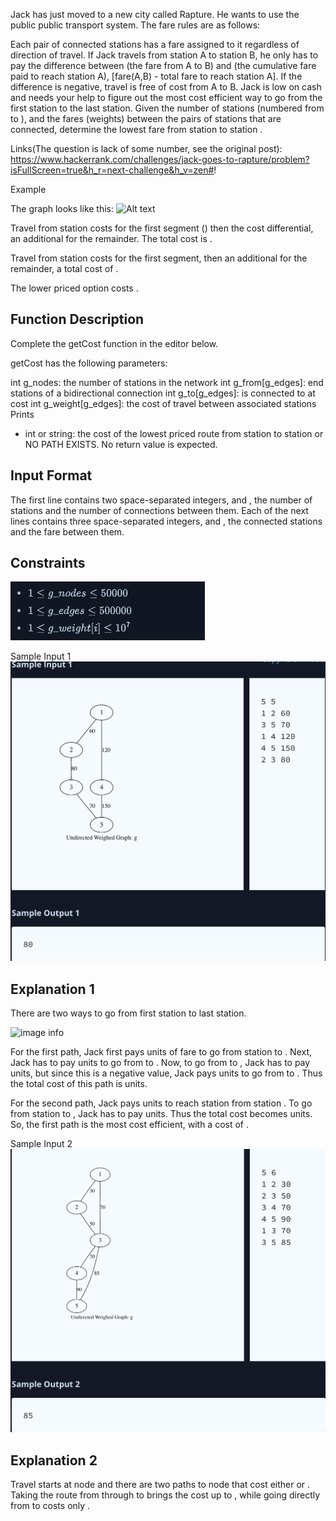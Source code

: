 Jack has just moved to a new city called Rapture. He wants to use the public public transport system. The fare rules are as follows:

Each pair of connected stations has a fare assigned to it regardless of direction of travel.
If Jack travels from station A to station B, he only has to pay the difference between (the fare from A to B) and (the cumulative fare paid to reach station A), [fare(A,B) - total fare to reach station A]. If the difference is negative, travel is free of cost from A to B.
Jack is low on cash and needs your help to figure out the most cost efficient way to go from the first station to the last station. Given the number of stations  (numbered from  to ), and the fares (weights) between the  pairs of stations that are connected, determine the lowest fare from station  to station .

Links(The question is lack of some number, see the original post): https://www.hackerrank.com/challenges/jack-goes-to-rapture/problem?isFullScreen=true&h_r=next-challenge&h_v=zen#!

Example




The graph looks like this:
![Alt text](https://s3.amazonaws.com/hr-assets/0/1543613276-d83580f86b-raptureexample.png)

Travel from station  costs  for the first segment () then the cost differential, an additional  for the remainder. The total cost is .

Travel from station  costs  for the first segment, then an additional  for the remainder, a total cost of .

The lower priced option costs .

## Function Description
Complete the getCost function in the editor below.

getCost has the following parameters:

int g_nodes: the number of stations in the network
int g_from[g_edges]: end stations of a bidirectional connection
int g_to[g_edges]:  is connected to  at cost 
int g_weight[g_edges]: the cost of travel between associated stations
Prints
- int or string: the cost of the lowest priced route from station  to station  or NO PATH EXISTS. No return value is expected.

## Input Format

The first line contains two space-separated integers,  and , the number of stations and the number of connections between them.
Each of the next  lines contains three space-separated integers,  and , the connected stations and the fare between them.

## Constraints
![image info](pictures/constraints.png)

Sample Input 1
![image info](pictures/sample_1.png)


## Explanation 1

There are two ways to go from first station to last station.

![image info](pictures/explanation_1.png)

For the first path, Jack first pays  units of fare to go from station  to . Next, Jack has to pay  units to go from  to . Now, to go from  to , Jack has to pay  units, but since this is a negative value, Jack pays  units to go from  to . Thus the total cost of this path is  units.

For the second path, Jack pays  units to reach station  from station . To go from station  to , Jack has to pay  units. Thus the total cost becomes  units. So, the first path is the most cost efficient, with a cost of .


Sample Input 2
![image info](pictures/sample_2.png)

## Explanation 2

Travel starts at node  and there are two paths to node  that cost either  or . Taking the route from  through  to  brings the cost up to , while going directly from  to  costs only .